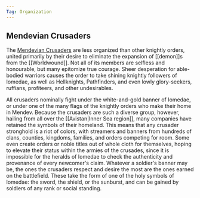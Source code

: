 ```yaml
---
Tag: Organization
---
```

## Mendevian Crusaders
The [Mendevian Crusaders](https://pathfinderwiki.com/wiki/Mendevian_Crusades#Mendevian_Crusaders) are less organized than other knightly orders, united primarily by their desire to eliminate the expansion of [[demon]]s from the [[Worldwound]]. Not all of its members are selfless and honourable, but many epitomize true courage. Sheer desperation for able-bodied warriors causes the order to take shining knightly followers of Iomedae, as well as Hellknights, Pathfinders, and even lowly glory-seekers, ruffians, profiteers, and other undesirables.

All crusaders nominally fight under the white-and-gold banner of Iomedae, or under one of the many flags of the knightly orders who make their home in Mendev. Because the crusaders are such a diverse group, however, hailing from all over the [[Avistan|Inner Sea region]], many companies have retained the symbols of their homeland. This means that any crusader stronghold is a riot of colors, with streamers and banners from hundreds of clans, counties, kingdoms, families, and orders competing for room. Some even create orders or noble titles out of whole cloth for themselves, hoping to elevate their status within the armies of the crusades, since it is impossible for the heralds of Iomedae to check the authenticity and provenance of every newcomer's claim. Whatever a soldier's banner may be, the ones the crusaders respect and desire the most are the ones earned on the battlefield. These take the form of one of the holy symbols of Iomedae: the sword, the shield, or the sunburst, and can be gained by soldiers of any rank or social standing.